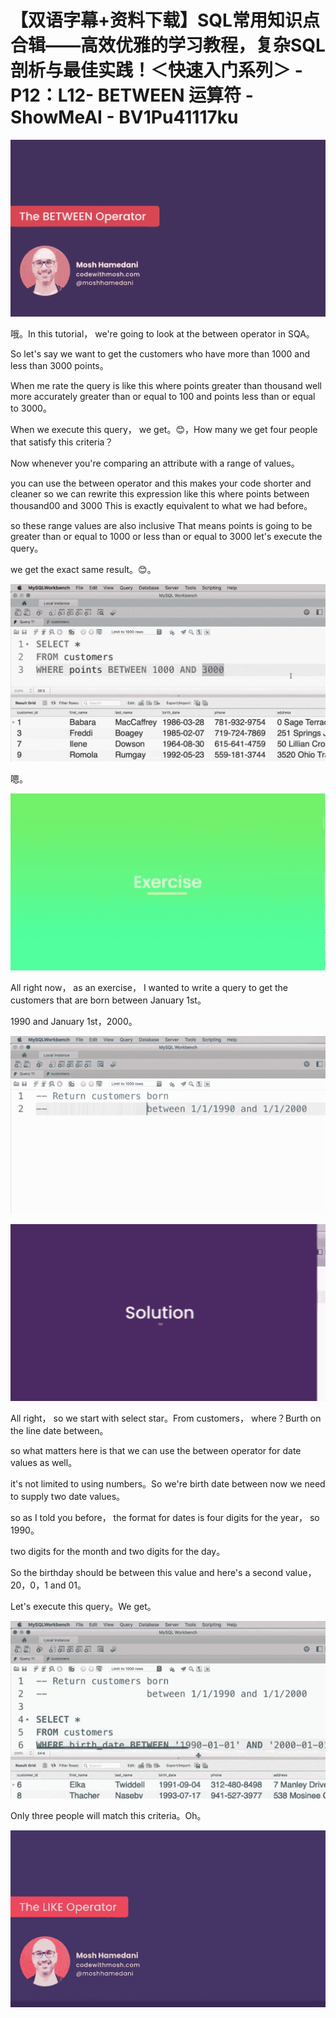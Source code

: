 # 【双语字幕+资料下载】SQL常用知识点合辑——高效优雅的学习教程，复杂SQL剖析与最佳实践！＜快速入门系列＞ - P12：L12- BETWEEN 运算符 - ShowMeAI - BV1Pu41117ku

![](img/0fd125c9f59bc110486d7eb215bf21b1_0.png)

哦。In this tutorial， we're going to look at the between operator in SQA。

So let's say we want to get the customers who have more than 1000 and less than 3000 points。

When me rate the query is like this where points greater than thousand well more accurately greater than or equal to 100 and points less than or equal to 3000。

 When we execute this query， we get。😊，How many we get four people that satisfy this criteria？

Now whenever you're comparing an attribute with a range of values。

 you can use the between operator and this makes your code shorter and cleaner so we can rewrite this expression like this where points between thousand00 and 3000 This is exactly equivalent to what we had before。

 so these range values are also inclusive That means points is going to be greater than or equal to 1000 or less than or equal to 3000 let's execute the query。

 we get the exact same result。😊。

![](img/0fd125c9f59bc110486d7eb215bf21b1_2.png)

嗯。

![](img/0fd125c9f59bc110486d7eb215bf21b1_4.png)

All right now， as an exercise， I wanted to write a query to get the customers that are born between January 1st。

 1990 and January 1st，2000。

![](img/0fd125c9f59bc110486d7eb215bf21b1_6.png)

![](img/0fd125c9f59bc110486d7eb215bf21b1_7.png)

All right， so we start with select star。From customers， where？Burth on the line date between。

 so what matters here is that we can use the between operator for date values as well。

 it's not limited to using numbers。So we're birth date between now we need to supply two date values。

 so as I told you before， the format for dates is four digits for the year， so 1990。

 two digits for the month and two digits for the day。

So the birthday should be between this value and here's a second value， 20，0，1 and 01。

Let's execute this query。We get。

![](img/0fd125c9f59bc110486d7eb215bf21b1_9.png)

Only three people will match this criteria。Oh。

![](img/0fd125c9f59bc110486d7eb215bf21b1_11.png)